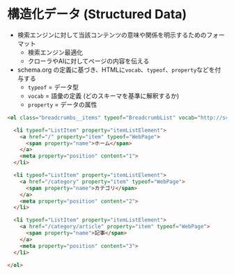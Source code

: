 # 構造化データ (Structured Data)
- 検索エンジンに対して当該コンテンツの意味や関係を明示するためのフォーマット
  - 検索エンジン最適化
  - クローラやAIに対してページの内容を伝える
- schema.org の定義に基づき、HTMLに`vocab`、`typeof`、`property`などを付与する
  - `typeof`   = データ型
  - `vocab`    = 語彙の定義 (どのスキーマを基準に解釈するか)
  - `property` = データの属性

```html
<ol class="breadcrumbs__items" typeof="BreadcrumbList" vocab="http://schema.org/">

  <li typeof="ListItem" property="itemListElement">
    <a href="/" property="item" typeof="WebPage">
      <span property="name">ホーム</span>
    </a>
    <meta property="position" content="1">
  </li>

  <li typeof="ListItem" property="itemListElement">
    <a href="/category" property="item" typeof="WebPage">
      <span property="name">カテゴリ</span>
    </a>
    <meta property="position" content="2">
  </li>

  <li typeof="ListItem" property="itemListElement">
    <a href="/category/article" property="item" typeof="WebPage">
      <span property="name">記事</span>
    </a>
    <meta property="position" content="3">
  </li>

</ol>
```
